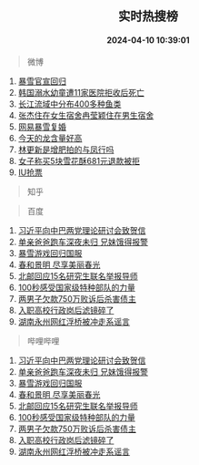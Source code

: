 <div align="center"><h2>实时热搜榜</h2><h4>2024-04-10 10:39:01</h4></div>

> 微博  

1. [暴雪官宣回归](https://s.weibo.com/weibo?q=%23%E6%9A%B4%E9%9B%AA%E5%AE%98%E5%AE%A3%E5%9B%9E%E5%BD%92%23&t=31&band_rank=1&Refer=top)<br />
2. [韩国溺水幼童遭11家医院拒收后死亡](https://s.weibo.com/weibo?q=%23%E9%9F%A9%E5%9B%BD%E6%BA%BA%E6%B0%B4%E5%B9%BC%E7%AB%A5%E9%81%AD11%E5%AE%B6%E5%8C%BB%E9%99%A2%E6%8B%92%E6%94%B6%E5%90%8E%E6%AD%BB%E4%BA%A1%23&t=31&band_rank=2&Refer=top)<br />
3. [长江流域中分布400多种鱼类](https://s.weibo.com/weibo?q=%23%E9%95%BF%E6%B1%9F%E6%B5%81%E5%9F%9F%E4%B8%AD%E5%88%86%E5%B8%83400%E5%A4%9A%E7%A7%8D%E9%B1%BC%E7%B1%BB%23&t=31&band_rank=3&Refer=top)<br />
4. [张杰住在女生宿舍冉莹颖住在男生宿舍](https://s.weibo.com/weibo?q=%23%E5%BC%A0%E6%9D%B0%E4%BD%8F%E5%9C%A8%E5%A5%B3%E7%94%9F%E5%AE%BF%E8%88%8D%E5%86%89%E8%8E%B9%E9%A2%96%E4%BD%8F%E5%9C%A8%E7%94%B7%E7%94%9F%E5%AE%BF%E8%88%8D%23&t=31&band_rank=4&Refer=top)<br />
5. [网易暴雪复婚](https://s.weibo.com/weibo?q=%23%E7%BD%91%E6%98%93%E6%9A%B4%E9%9B%AA%E5%A4%8D%E5%A9%9A%23&t=31&band_rank=5&Refer=top)<br />
6. [今天的龙含量好高](https://s.weibo.com/weibo?q=%23%E4%BB%8A%E5%A4%A9%E7%9A%84%E9%BE%99%E5%90%AB%E9%87%8F%E5%A5%BD%E9%AB%98%23&t=31&band_rank=6&Refer=top)<br />
7. [林更新是增肥拍的与凤行吗](https://s.weibo.com/weibo?q=%23%E6%9E%97%E6%9B%B4%E6%96%B0%E6%98%AF%E5%A2%9E%E8%82%A5%E6%8B%8D%E7%9A%84%E4%B8%8E%E5%87%A4%E8%A1%8C%E5%90%97%23&t=31&band_rank=7&Refer=top)<br />
8. [女子称买5块雪花酥681元退款被拒](https://s.weibo.com/weibo?q=%23%E5%A5%B3%E5%AD%90%E7%A7%B0%E4%B9%B05%E5%9D%97%E9%9B%AA%E8%8A%B1%E9%85%A5681%E5%85%83%E9%80%80%E6%AC%BE%E8%A2%AB%E6%8B%92%23&t=31&band_rank=8&Refer=top)<br />
9. [IU抢票](https://s.weibo.com/weibo?q=IU%E6%8A%A2%E7%A5%A8&t=31&band_rank=9&Refer=top)<br />

> 知乎  


> 百度  

1. [习近平向中巴两党理论研讨会致贺信](https://www.baidu.com/s?wd=%E4%B9%A0%E8%BF%91%E5%B9%B3%E5%90%91%E4%B8%AD%E5%B7%B4%E4%B8%A4%E5%85%9A%E7%90%86%E8%AE%BA%E7%A0%94%E8%AE%A8%E4%BC%9A%E8%87%B4%E8%B4%BA%E4%BF%A1&sa=fyb_news&rsv_dl=fyb_news)<br />
2. [单亲爸爸跑车深夜未归 兄妹饿得报警](https://www.baidu.com/s?wd=%E5%8D%95%E4%BA%B2%E7%88%B8%E7%88%B8%E8%B7%91%E8%BD%A6%E6%B7%B1%E5%A4%9C%E6%9C%AA%E5%BD%92+%E5%85%84%E5%A6%B9%E9%A5%BF%E5%BE%97%E6%8A%A5%E8%AD%A6&sa=fyb_news&rsv_dl=fyb_news)<br />
3. [暴雪游戏回归国服](https://www.baidu.com/s?wd=%E6%9A%B4%E9%9B%AA%E6%B8%B8%E6%88%8F%E5%9B%9E%E5%BD%92%E5%9B%BD%E6%9C%8D&sa=fyb_news&rsv_dl=fyb_news)<br />
4. [春和景明 尽享美丽春光](https://www.baidu.com/s?wd=%E6%98%A5%E5%92%8C%E6%99%AF%E6%98%8E+%E5%B0%BD%E4%BA%AB%E7%BE%8E%E4%B8%BD%E6%98%A5%E5%85%89&sa=fyb_news&rsv_dl=fyb_news)<br />
5. [北邮回应15名研究生联名举报导师](https://www.baidu.com/s?wd=%E5%8C%97%E9%82%AE%E5%9B%9E%E5%BA%9415%E5%90%8D%E7%A0%94%E7%A9%B6%E7%94%9F%E8%81%94%E5%90%8D%E4%B8%BE%E6%8A%A5%E5%AF%BC%E5%B8%88&sa=fyb_news&rsv_dl=fyb_news)<br />
6. [100秒感受国家级特种部队的力量](https://www.baidu.com/s?wd=100%E7%A7%92%E6%84%9F%E5%8F%97%E5%9B%BD%E5%AE%B6%E7%BA%A7%E7%89%B9%E7%A7%8D%E9%83%A8%E9%98%9F%E7%9A%84%E5%8A%9B%E9%87%8F&sa=fyb_news&rsv_dl=fyb_news)<br />
7. [两男子欠款750万败诉后杀害债主](https://www.baidu.com/s?wd=%E4%B8%A4%E7%94%B7%E5%AD%90%E6%AC%A0%E6%AC%BE750%E4%B8%87%E8%B4%A5%E8%AF%89%E5%90%8E%E6%9D%80%E5%AE%B3%E5%80%BA%E4%B8%BB&sa=fyb_news&rsv_dl=fyb_news)<br />
8. [入职高校行政岗后滤镜碎了](https://www.baidu.com/s?wd=%E5%85%A5%E8%81%8C%E9%AB%98%E6%A0%A1%E8%A1%8C%E6%94%BF%E5%B2%97%E5%90%8E%E6%BB%A4%E9%95%9C%E7%A2%8E%E4%BA%86&sa=fyb_news&rsv_dl=fyb_news)<br />
9. [湖南永州网红浮桥被冲走系谣言](https://www.baidu.com/s?wd=%E6%B9%96%E5%8D%97%E6%B0%B8%E5%B7%9E%E7%BD%91%E7%BA%A2%E6%B5%AE%E6%A1%A5%E8%A2%AB%E5%86%B2%E8%B5%B0%E7%B3%BB%E8%B0%A3%E8%A8%80&sa=fyb_news&rsv_dl=fyb_news)<br />

> 哔哩哔哩  

1. [习近平向中巴两党理论研讨会致贺信](https://www.baidu.com/s?wd=%E4%B9%A0%E8%BF%91%E5%B9%B3%E5%90%91%E4%B8%AD%E5%B7%B4%E4%B8%A4%E5%85%9A%E7%90%86%E8%AE%BA%E7%A0%94%E8%AE%A8%E4%BC%9A%E8%87%B4%E8%B4%BA%E4%BF%A1&sa=fyb_news&rsv_dl=fyb_news)<br />
2. [单亲爸爸跑车深夜未归 兄妹饿得报警](https://www.baidu.com/s?wd=%E5%8D%95%E4%BA%B2%E7%88%B8%E7%88%B8%E8%B7%91%E8%BD%A6%E6%B7%B1%E5%A4%9C%E6%9C%AA%E5%BD%92+%E5%85%84%E5%A6%B9%E9%A5%BF%E5%BE%97%E6%8A%A5%E8%AD%A6&sa=fyb_news&rsv_dl=fyb_news)<br />
3. [暴雪游戏回归国服](https://www.baidu.com/s?wd=%E6%9A%B4%E9%9B%AA%E6%B8%B8%E6%88%8F%E5%9B%9E%E5%BD%92%E5%9B%BD%E6%9C%8D&sa=fyb_news&rsv_dl=fyb_news)<br />
4. [春和景明 尽享美丽春光](https://www.baidu.com/s?wd=%E6%98%A5%E5%92%8C%E6%99%AF%E6%98%8E+%E5%B0%BD%E4%BA%AB%E7%BE%8E%E4%B8%BD%E6%98%A5%E5%85%89&sa=fyb_news&rsv_dl=fyb_news)<br />
5. [北邮回应15名研究生联名举报导师](https://www.baidu.com/s?wd=%E5%8C%97%E9%82%AE%E5%9B%9E%E5%BA%9415%E5%90%8D%E7%A0%94%E7%A9%B6%E7%94%9F%E8%81%94%E5%90%8D%E4%B8%BE%E6%8A%A5%E5%AF%BC%E5%B8%88&sa=fyb_news&rsv_dl=fyb_news)<br />
6. [100秒感受国家级特种部队的力量](https://www.baidu.com/s?wd=100%E7%A7%92%E6%84%9F%E5%8F%97%E5%9B%BD%E5%AE%B6%E7%BA%A7%E7%89%B9%E7%A7%8D%E9%83%A8%E9%98%9F%E7%9A%84%E5%8A%9B%E9%87%8F&sa=fyb_news&rsv_dl=fyb_news)<br />
7. [两男子欠款750万败诉后杀害债主](https://www.baidu.com/s?wd=%E4%B8%A4%E7%94%B7%E5%AD%90%E6%AC%A0%E6%AC%BE750%E4%B8%87%E8%B4%A5%E8%AF%89%E5%90%8E%E6%9D%80%E5%AE%B3%E5%80%BA%E4%B8%BB&sa=fyb_news&rsv_dl=fyb_news)<br />
8. [入职高校行政岗后滤镜碎了](https://www.baidu.com/s?wd=%E5%85%A5%E8%81%8C%E9%AB%98%E6%A0%A1%E8%A1%8C%E6%94%BF%E5%B2%97%E5%90%8E%E6%BB%A4%E9%95%9C%E7%A2%8E%E4%BA%86&sa=fyb_news&rsv_dl=fyb_news)<br />
9. [湖南永州网红浮桥被冲走系谣言](https://www.baidu.com/s?wd=%E6%B9%96%E5%8D%97%E6%B0%B8%E5%B7%9E%E7%BD%91%E7%BA%A2%E6%B5%AE%E6%A1%A5%E8%A2%AB%E5%86%B2%E8%B5%B0%E7%B3%BB%E8%B0%A3%E8%A8%80&sa=fyb_news&rsv_dl=fyb_news)<br />
